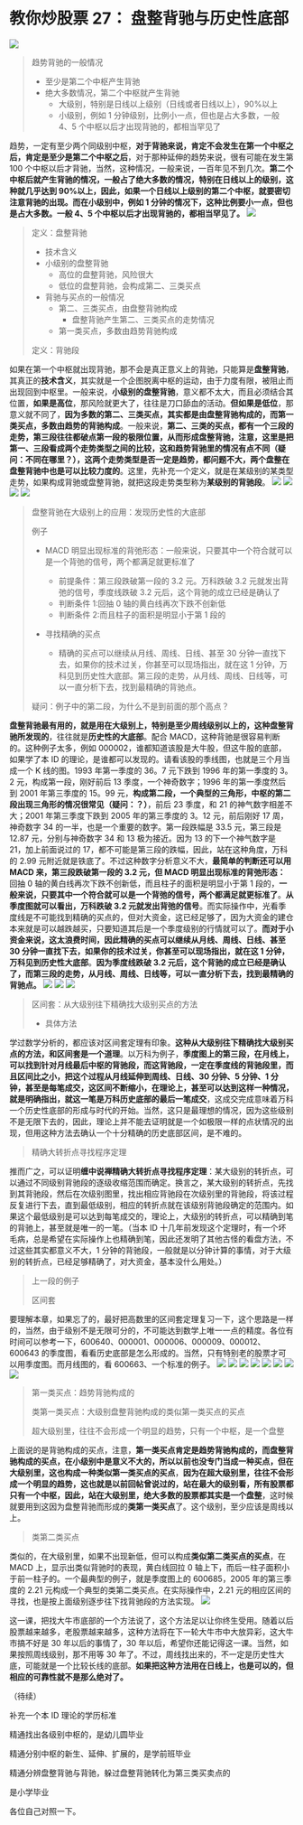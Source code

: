 # 教你炒股票 27： 盘整背驰与历史性底部

![](./1.png)

> 趋势背驰的一般情况
>
> - 至少是第二个中枢产生背驰
> - 绝大多数情况，第二个中枢就产生背驰
>   - 大级别，特别是日线以上级别（日线或者日线以上），90%以上
>   - 小级别，例如 1 分钟级别，比例小一点，但也是占大多数，一般 4、5 个中枢以后才出现背驰的，都相当罕见了

趋势，一定有至少两个同级别中枢，**对于背驰来说，肯定不会发生在第一个中枢之后，肯定是至少是第二个中枢之后**，对于那种延伸的趋势来说，很有可能在发生第 100 个中枢以后才背驰，当然，这种情况，一般来说，一百年见不到几次。**第二个中枢后就产生背驰的情况，一般占了绝大多数的情况，特别在日线以上的级别，这种就几乎达到 90%以上，因此，如果一个日线以上级别的第二个中枢，就要密切注意背驰的出现。而在小级别中，例如 1 分钟的情况下，这种比例要小一点，但也是占大多数。一般 4、5 个中枢以后才出现背驰的，都相当罕见了。**
![](./8.png)

> 定义：盘整背驰
>
> - 技术含义
> - 小级别的盘整背驰
>   - 高位的盘整背驰，风险很大
>   - 低位的盘整背驰，会构成第二、三类买点
> - 背驰与买点的一般情况
>   - 第二、三类买点，由盘整背驰构成
>     - 盘整背驰产生第二、三类买点的走势情况
>   - 第一类买点，多数由趋势背驰构成
>
> 定义：背驰段

如果在第一个中枢就出现背驰，那不会是真正意义上的背驰，只能算是**盘整背驰**，其真正的**技术含义**，其实就是一个企图脱离中枢的运动，由于力度有限，被阻止而出现回到中枢里。一般来说，**小级别的盘整背驰**，意义都不太大，而且必须结合其位置，**如果是高位**，那风险就更大了，往往是刀口舔血的活动。**但如果是低位**，那意义就不同了，**因为多数的第二、三类买点，其实都是由盘整背驰构成的，而第一类买点，多数由趋势的背驰构成**。一般来说，**第二、三类的买点，都有一个三段的走势，第三段往往都破点第一段的极限位置，从而形成盘整背驰，注意，这里是把第一、三段看成两个走势类型之间的比较，这和趋势背驰里的情况有点不同（疑问：不同在哪里？），这两个走势类型是否一定是趋势，都问题不大，两个盘整在盘整背驰中也是可以比较力度的**。这里，先补充一个定义，就是在某级别的某类型走势，如果构成背驰或盘整背驰，就把这段走势类型称为**某级别的背驰段**。
![](./9.png)
![](./2.png)
![](./3.png)
![](./4.png)

> 盘整背驰在大级别上的应用：发现历史性的大底部
>
> 例子
>
> - MACD 明显出现标准的背弛形态：一般来说，只要其中一个符合就可以是一个背弛的信号，两个都满足就更标准了
>
>   - 前提条件：第三段跌破第一段的 3.2 元。万科跌破 3.2 元就发出背弛的信号，季度线跌破 3.2 元后，这个背驰的成立已经是确认了
>   - 判断条件 1:回抽 0 轴的黄白线再次下跌不创新低
>   - 判断条件 2:而且柱子的面积是明显小于第 1 段的
>
> - 寻找精确的买点
>   - 精确的买点可以继续从月线、周线、日线、甚至 30 分钟一直找下去，如果你的技术过关，你甚至可以现场指出，就在这 1 分钟，万科见到历史性大底部。第三段的走势，从月线、周线、日线等，可以一直分析下去，找到最精确的背驰点。
>
> 疑问：例子中的第二段，为什么不是到前面的那个高点？

**盘整背驰最有用的，就是用在大级别上，特别是至少周线级别以上的，这种盘整背驰所发现的**，往往就是**历史性的大底部**。配合 MACD，这种背驰是很容易判断的。这种例子太多，例如 000002，谁都知道该股是大牛股，但这牛股的底部，如果学了本 ID 的理论，是谁都可以发现的。请看该股的季线图，也就是三个月当成一个 K 线的图。1993 年第一季度的 36。7 元下跌到 1996 年的第一季度的 3。2 元，构成第一段，刚好前后 13 季度，一个神奇数字；1996 年的第一季度然后到 2001 年第三季度的 15。99 元，**构成第二段，一个典型的三角形，中枢的第二段出现三角形的情况很常见（疑问：？）**，前后 23 季度，和 21 的神气数字相差不大；2001 年第三季度下跌到 2005 年的第三季度的 3。12 元，前后刚好 17 周，神奇数字 34 的一半，也是一个重要的数字。第一段跌幅是 33.5 元，第三段是 12.87 元，分别与神奇数字 34 和 13 极为接近。因为 13 的下一个神气数字是 21，加上前面说过的 17，都不可能是第三段的跌幅，因此，站在这种角度，万科的 2.99 元附近就是铁底了。不过这种数字分析意义不大，**最简单的判断还可以用 MACD 来，第三段跌破第一段的 3.2 元，但 MACD 明显出现标准的背弛形态：** 回抽 0 轴的黄白线再次下跌不创新低，而且柱子的面积是明显小于第 1 段的，**一般来说，只要其中一个符合就可以是一个背弛的信号，两个都满足就更标准了**。**从季度图就可以看出，万科跌破 3.2 元就发出背弛的信号**。而实际操作中，光看季度线是不可能找到精确的买点的，但对大资金，这已经足够了，因为大资金的建仓本来就是可以越跌越买，只要知道其后是一个季度级别的行情就可以了。**而对于小资金来说，这太浪费时间，因此精确的买点可以继续从月线、周线、日线、甚至 30 分钟一直找下去，如果你的技术过关，你甚至可以现场指出，就在这 1 分钟，万科见到历史性大底部**。**因为季度线跌破 3.2 元后，这个背驰的成立已经是确认了，而第三段的走势，从月线、周线、日线等，可以一直分析下去，找到最精确的背驰点。**
![](./5.png)
![](./6.png)
![](./7.png)

> 区间套：从大级别往下精确找大级别买点的方法
>
> - 具体方法

学过数学分析的，都应该对区间套定理有印象。**这种从大级别往下精确找大级别买点的方法，和区间套是一个道理**。以万科为例子，**季度图上的第三段，在月线上，可以找到针对月线最后中枢的背驰段，而这背驰段，一定在季度线的背驰段里，而且区间比之小，把这个过程从月线延伸到周线、日线、30 分钟、5 分钟、1 分钟，甚至是每笔成交，这区间不断缩小，在理论上，甚至可以达到这样一种情况，就是明确指出，就这一笔是万科历史底部的最后一笔成交**，这成交完成意味着万科一个历史性底部的形成与时代的开始。当然，这只是最理想的情况，因为这些级别不是无限下去的，因此，理论上并不能去证明就是一个如极限一样的点状情况的出现，但用这种方法去确认一个十分精确的历史底部区间，是不难的。

> 精确大转折点寻找程序定理

推而广之，可以证明**缠中说禅精确大转折点寻找程序定理**：某大级别的转折点，可以通过不同级别背驰段的逐级收缩范围而确定。换言之，某大级别的转折点，先找到其背驰段，然后在次级别图里，找出相应背驰段在次级别里的背驰段，将该过程反复进行下去，直到最低级别，相应的转折点就在该级别背驰段确定的范围内。如果这个最低级别是可以达到每笔成交的，理论上，大级别的转折点，可以精确到笔的背驰上，甚至就是唯一的一笔。（当本 ID 十几年前发现这个定理时，有一个坏毛病，总是希望在实际操作上也精确到笔，因此还发明了其他古怪的看盘方法，不过这些其实都意义不大，1 分钟的背驰段，一般就是以分钟计算的事情，对于大级别的转折点，已经足够精确了，对大资金，基本没什么用处。）

> 上一段的例子
>
> 区间套

要理解本章，如果忘了的，最好把高数里的区间套定理复习一下，这个思路是一样的，当然，由于级别不是无限可分的，不可能达到数学上唯一一点的精度。各位有时间可以参考一下，600640、000001、000006、000009、000012、600643 的季度图，看看历史底部是怎么形成的。当然，只有特别老的股票才可以用季度图。而月线图的，看 600663、一个标准的例子。
![](./11.png)
![](./12.png)
![](./13.png)
![](./14.png)
![](./15.png)
![](./16.png)
![](./17.png)
![](./18.png)

> 第一类买点：趋势背驰构成的
>
> 类第一类买点：大级别盘整背驰构成的类似第一类买点的买点
>
> 超大级别里，往往不会形成一个明显的趋势，只有一个中枢，是一个盘整

上面说的是背驰构成的买点，注意，**第一类买点肯定是趋势背驰构成的，而盘整背驰构成的买点，在小级别中是意义不大的，所以以前也没专门当成一种买点，但在大级别里，这也构成一种类似第一类买点的买点**，**因为在超大级别里，往往不会形成一个明显的趋势，这也就是以前回帖曾说过的，站在最大的级别看，所有股票都只有一个中枢，因此，站在大级别里，绝大多数的股票都其实是一个盘整**，这时候就要用到这因为盘整背驰而形成的**类第一类买点**了。这个级别，至少应该是周线以上。

> 类第二类买点

类似的，在大级别里，如果不出现新低，但可以构成**类似第二类买点的买点**，在 MACD 上，显示出类似背驰时的表现，黄白线回拉 0 轴上下，而后一柱子面积小于前一柱子的。一个最典型的例子，就是季度图上的 600685，2005 年的第三季度的 2.21 元构成一个典型的类第二类买点。在实际操作中，2.21 元的相应区间的寻找，也是按上面级别逐步往下找背驰段的方法实现。
![](./19.png)

这一课，把找大牛市底部的一个方法说了，这个方法足以让你终生受用。随着以后股票越来越多，老股票越来越多，这种方法将在下一轮大牛市中大放异彩，这大牛市搞不好是 30 年以后的事情了，30 年以后，希望你还能记得这一课。当然，如果按照周线级别，那不用等 30 年了。不过，周线找出来的，不一定是历史性大底，可能就是一个比较长线的底部。**如果把这种方法用在日线上，也是可以的，但相应的可靠性就不是那么绝对了。**

（待续）

补充一个本 ID 理论的学历标准

精通找出各级别中枢的，是幼儿圆毕业

精通分别中枢的新生、延伸、扩展的，是学前班毕业

精通分辨盘整背驰与背驰，躲过盘整背驰转化为第三类买卖点的

是小学毕业

各位自己对照一下。
